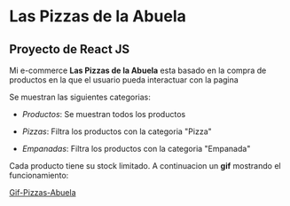 # Las Pizzas de la Abuela

## **Proyecto de React JS**

Mi e-commerce **Las Pizzas de la Abuela** esta basado en la compra de productos en la que el usuario pueda interactuar con la pagina


Se muestran las siguientes categorias:

* _Productos_: Se muestran todos los productos

* _Pizzas_: Filtra los productos con la categoria "Pizza"

* _Empanadas_: Filtra los productos con la categoria "Empanada"

Cada producto tiene su stock limitado. A continuacion un **gif** mostrando el funcionamiento:

[Gif-Pizzas-Abuela](https://drive.google.com/file/d/1hE48w_lFGuKH4KUwC0Dpf36x60oS6vBn/view?usp=sharing)

